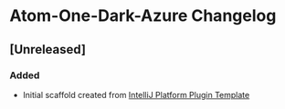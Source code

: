 <!-- Keep a Changelog guide -> https://keepachangelog.com -->

# Atom-One-Dark-Azure Changelog

## [Unreleased]
### Added
- Initial scaffold created from [IntelliJ Platform Plugin Template](https://github.com/JetBrains/intellij-platform-plugin-template)
